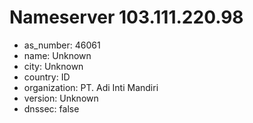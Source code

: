 # Nameserver 103.111.220.98

* as_number: 46061
* name: Unknown
* city: Unknown
* country: ID
* organization: PT. Adi Inti Mandiri
* version: Unknown
* dnssec: false
